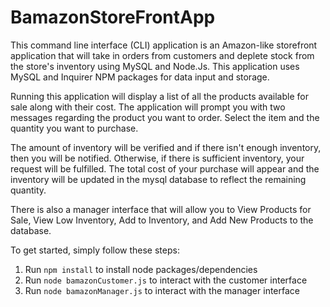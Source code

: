 # BamazonStoreFrontApp

This command line interface (CLI) application is an Amazon-like storefront application that will take in orders from customers and deplete stock from the store's inventory using MySQL and Node.Js.  This application uses MySQL and Inquirer NPM packages for data input and storage. 

Running this application will display a list of all the products available for sale along with their cost.  The application will prompt you with two messages regarding the product you want to order.  Select the item and the quantity you want to purchase.  

The amount of inventory will be verified and if there isn't enough inventory, then you will be notified. Otherwise, if there is sufficient inventory, your request will be fulfilled.  The total cost of your purchase will appear and the inventory will be updated in the mysql database to reflect the remaining quantity. 

There is also a manager interface that will allow you to View Products for Sale, View Low Inventory, Add to Inventory, and Add New Products to the database.  

To get started, simply follow these steps:
1. Run `npm install` to install node packages/dependencies
2. Run `node bamazonCustomer.js` to interact with the customer interface
3. Run `node bamazonManager.js` to interact with the manager interface 
